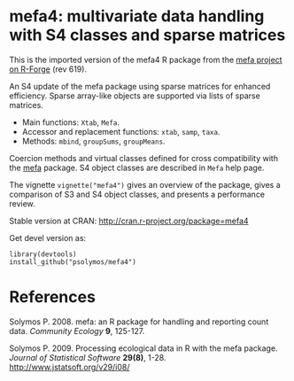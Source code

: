 # mefa4: multivariate data handling with S4 classes and sparse matrices

This is the imported version of the mefa4 R package from the [mefa project on R-Forge](https://r-forge.r-project.org/projects/mefa/) (rev 619).

An S4 update of the mefa package using sparse matrices for enhanced efficiency.
Sparse array-like objects are supported via lists of sparse matrices.

* Main functions: `Xtab`, `Mefa`.
* Accessor and replacement functions: `xtab`, `samp`, `taxa`.
* Methods: `mbind`, `groupSums`, `groupMeans`.

Coercion methods and virtual classes defined for
cross compatibility with the [mefa](http://cran.r-project.org/package=mefa) package. S4 object classes are described in `Mefa` help page.

The vignette `vignette("mefa4")` gives an overview of the package,
gives a comparison of S3 and S4 object classes, and presents a performance
review.

Stable version at CRAN: http://cran.r-project.org/package=mefa4

Get devel version as:
```{r}
library(devtools)
install_github("psolymos/mefa4")
```

# References

Solymos P. 2008. mefa: an R package for handling and reporting count data. _Community Ecology_ **9**, 125-127.

Solymos P. 2009. Processing ecological data in R with the mefa package. _Journal of Statistical Software_ **29(8)**, 1-28. 
http://www.jstatsoft.org/v29/i08/


